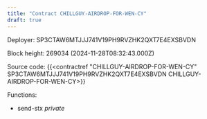 ```yaml
---
title: "Contract CHILLGUY-AIRDROP-FOR-WEN-CY"
draft: true
---
```

Deployer: SP3CTAW6MTJJJ741V19PH9RVZHK2QXT7E4EXSBVDN


 



Block height: 269034 (2024-11-28T08:32:43.000Z)

Source code: {{<contractref "CHILLGUY-AIRDROP-FOR-WEN-CY" SP3CTAW6MTJJJ741V19PH9RVZHK2QXT7E4EXSBVDN CHILLGUY-AIRDROP-FOR-WEN-CY>}}

Functions:

* send-stx _private_
